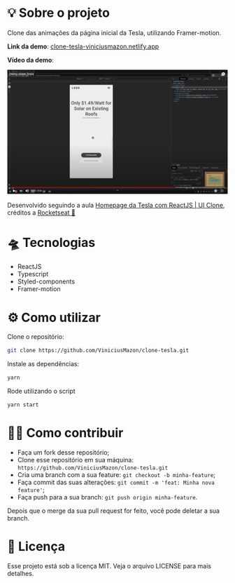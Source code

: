 # 💡 Sobre o projeto

Clone das animações da página inicial da Tesla, utilizando Framer-motion.

**Link da demo**: [clone-tesla-viniciusmazon.netlify.app](https://clone-tesla-viniciusmazon.netlify.app/)

**Vídeo da demo**: 

[![demo Tesla clone](readme/thumb.png)](https://youtu.be/zcEsXvf6q54 "demo Tesla clone")


Desenvolvido seguindo a aula  [Homepage da Tesla com ReactJS | UI Clone](https://www.youtube.com/watch?v=Mf4Se4ZGcG8), créditos a [Rocketseat 🚀](https://github.com/Rocketseat)



# 🛸 Tecnologias

* ReactJS
* Typescript
* Styled-components
* Framer-motion



# ⚙️ Como utilizar

Clone o repositório:

```bash
git clone https://github.com/ViniciusMazon/clone-tesla.git
```

Instale as dependências:

```bash
yarn
```

Rode utilizando o script

```bash
yarn start
```



# 🖖🏻 Como contribuir

- Faça um fork desse repositório;
- Clone esse repositório em sua máquina: `https://github.com/ViniciusMazon/clone-tesla.git`
- Cria uma branch com a sua feature: `git checkout -b minha-feature`;
- Faça commit das suas alterações: `git commit -m 'feat: Minha nova feature'`;
- Faça push para a sua branch: `git push origin minha-feature`.

Depois que o merge da sua pull request for feito, você pode deletar a sua branch.



# 📝 Licença

Esse projeto está sob a licença MIT. Veja o arquivo LICENSE para mais detalhes.